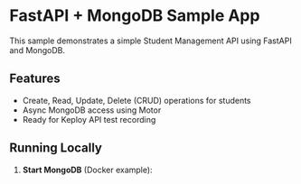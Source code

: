 # FastAPI + MongoDB Sample App

This sample demonstrates a simple Student Management API using FastAPI and MongoDB.

## Features

- Create, Read, Update, Delete (CRUD) operations for students
- Async MongoDB access using Motor
- Ready for Keploy API test recording

## Running Locally

1. **Start MongoDB** (Docker example):
